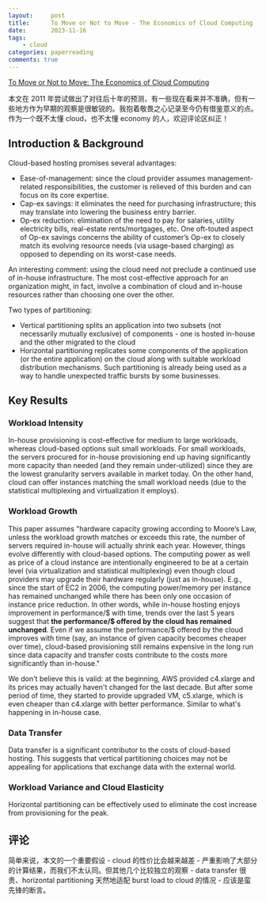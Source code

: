 ```yaml
---
layout:     post
title:      To Move or Not to Move - The Economics of Cloud Computing (HotCloud 11) 论文阅读
date:       2023-11-16
tags:
    - cloud
categories: paperreading
comments: true
---
```


[To Move or Not to Move: The Economics of Cloud Computing](https://www.usenix.org/legacy/event/hotcloud11/tech/final_files/Tak.pdf)

本文在 2011 年尝试做出了对往后十年的预测，有一些现在看来并不准确，但有一些地方作为早期的观察是很敏锐的。我抱着敬畏之心记录至今仍有借鉴意义的点。作为一个既不太懂 cloud，也不太懂 economy 的人，欢迎评论区纠正！

## Introduction & Background

Cloud-based hosting promises several advantages:

- Ease-of-management: since the cloud provider assumes management-related responsibilities,
the customer is relieved of this burden and can focus on its core expertise.
- Cap-ex savings: it eliminates the need for purchasing infrastructure; this may translate
into lowering the business entry barrier.
- Op-ex reduction: elimination of the need to pay for salaries, utility electricity bills, real-estate rents/mortgages, etc. One oft-touted aspect of Op-ex savings concerns the ability of customer’s Op-ex to closely match its evolving resource needs (via usage-based charging) as opposed to depending on its worst-case needs.

An interesting comment: using the cloud need not preclude a continued use of in-house infrastructure. The most cost-effective approach for an organization might, in fact, involve a combination of cloud and in-house resources rather than choosing one over the
other.

Two types of partitioning:

- Vertical partitioning splits an application into two subsets (not necessarily mutually exclusive) of components - one is hosted in-house and the other migrated to the cloud
- Horizontal partitioning replicates some components of the application (or the entire application) on the cloud along with suitable workload distribution mechanisms. Such partitioning is already being used as a way to handle unexpected traffic bursts by some businesses.

## Key Results

### Workload Intensity

In-house provisioning is cost-effective for medium to large workloads, whereas cloud-based options suit small workloads. For small workloads, the servers procured for
in-house provisioning end up having significantly more capacity than needed (and they remain under-utilized) since they are the lowest granularity servers available in market today. On the other hand, cloud can offer instances matching the small workload needs (due to the statistical multiplexing and virtualization it employs).

### Workload Growth

This paper assumes "hardware capacity growing according to Moore’s Law, unless the workload growth matches or exceeds this rate, the number of servers required in-house will actually shrink each year. However, things evolve differently with cloud-based options. The computing power as well as price of a cloud instance are intentionally engineered to be at a certain level (via virtualization and statistical multiplexing) even though cloud providers may upgrade their hardware regularly (just as in-house). E.g., since
the start of EC2 in 2006, the computing power/memory per instance has remained unchanged while there has been only one occasion of instance price reduction. In other words, while in-house hosting enjoys improvement in performance/$ with time, trends over the last 5 years suggest that **the performance/$ offered by the cloud has remained unchanged**. Even if we assume the performance/$ offered by the cloud improves with time (say, an instance of given capacity becomes cheaper over time), cloud-based provisioning still remains expensive in the long run since data capacity and transfer costs contribute to the costs more significantly than in-house."

We don't believe this is valid: at the beginning, AWS provided c4.xlarge and its prices may actually haven't changed for the last decade. But after some period of time, they started to provide upgraded VM, c5.xlarge, which is even cheaper than c4.xlarge with better performance. Similar to what's happening in in-house case.

### Data Transfer

Data transfer is a significant contributor to the costs of cloud-based hosting. This suggests that vertical partitioning choices may not be appealing for applications that
exchange data with the external world.

### Workload Variance and Cloud Elasticity

Horizontal partitioning can be effectively used to eliminate the cost increase from provisioning for the peak.

## 评论

简单来说，本文的一个重要假设 - cloud 的性价比会越来越差 - 严重影响了大部分的计算结果，而我们不太认同。但其他几个比较独立的观察 - data transfer 很贵、horizontal partitioning 天然地适配 burst load to cloud 的情况 - 应该是蛮先锋的断言。